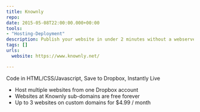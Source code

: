```yaml
---
title: Knownly
repo: 
date: 2015-05-08T22:00:00.000+00:00
tools:
- "Hosting-Deployment"
description: Publish your website in under 2 minutes without a webserver
tags: []
urls:
  website: https://www.knownly.net/

---
```

Code in HTML/CSS/Javascript, Save to Dropbox, Instantly Live

- Host multiple websites from one Dropbox account
- Websites at Knownly sub-domains are free forever
- Up to 3 websites on custom domains for $4.99 / month
